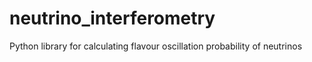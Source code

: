 # neutrino_interferometry
Python library for calculating flavour oscillation probability of neutrinos

